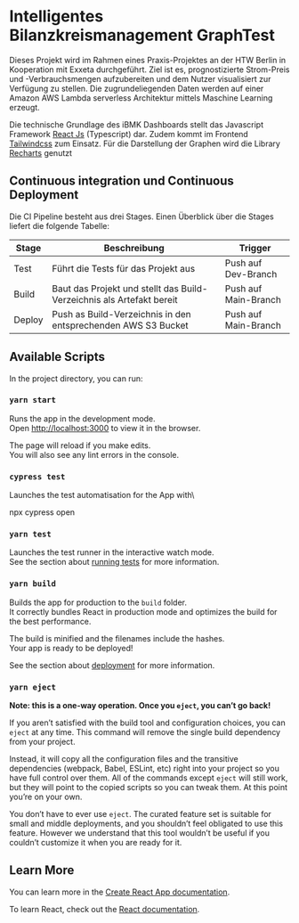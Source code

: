 # Intelligentes Bilanzkreismanagement GraphTest
Dieses Projekt wird im Rahmen eines Praxis-Projektes an der HTW Berlin in Kooperation mit Exxeta durchgeführt.
Ziel ist es, prognostizierte Strom-Preis und -Verbrauchsmengen aufzubereiten und dem Nutzer visualisiert zur Verfügung zu stellen.
Die zugrundeliegenden Daten werden auf einer Amazon AWS Lambda serverless Architektur mittels Maschine Learning erzeugt. 

Die technische Grundlage des iBMK Dashboards stellt das Javascript Framework [React Js](https://reactjs.org/) (Typescript) dar.
Zudem kommt im Frontend [Tailwindcss](https://tailwindcss.com/) zum Einsatz. Für die Darstellung der Graphen wird die Library [Recharts](https://recharts.org/en-US/) genutzt

## Continuous integration und Continuous Deployment
Die CI Pipeline besteht aus drei Stages. Einen Überblick über die Stages liefert die folgende Tabelle:

Stage  | Beschreibung                                                           | Trigger
------ | ---------------------------------------------------------------------- | --------
Test   | Führt die Tests für das Projekt aus                                    | Push auf Dev-Branch
Build  | Baut das Projekt und stellt das Build-Verzeichnis als Artefakt bereit  | Push auf Main-Branch
Deploy | Push as Build-Verzeichnis in den entsprechenden AWS S3 Bucket          | Push auf Main-Branch

## Available Scripts

In the project directory, you can run:

### `yarn start`

Runs the app in the development mode.\
Open [http://localhost:3000](http://localhost:3000) to view it in the browser.

The page will reload if you make edits.\
You will also see any lint errors in the console.

### `cypress test`

Launches the test automatisation for the App with\

npx cypress open

### `yarn test`

Launches the test runner in the interactive watch mode.\
See the section about [running tests](https://facebook.github.io/create-react-app/docs/running-tests) for more information.

### `yarn build`

Builds the app for production to the `build` folder.\
It correctly bundles React in production mode and optimizes the build for the best performance.

The build is minified and the filenames include the hashes.\
Your app is ready to be deployed!

See the section about [deployment](https://facebook.github.io/create-react-app/docs/deployment) for more information.

### `yarn eject`

**Note: this is a one-way operation. Once you `eject`, you can’t go back!**

If you aren’t satisfied with the build tool and configuration choices, you can `eject` at any time. This command will remove the single build dependency from your project.

Instead, it will copy all the configuration files and the transitive dependencies (webpack, Babel, ESLint, etc) right into your project so you have full control over them. All of the commands except `eject` will still work, but they will point to the copied scripts so you can tweak them. At this point you’re on your own.

You don’t have to ever use `eject`. The curated feature set is suitable for small and middle deployments, and you shouldn’t feel obligated to use this feature. However we understand that this tool wouldn’t be useful if you couldn’t customize it when you are ready for it.

## Learn More

You can learn more in the [Create React App documentation](https://facebook.github.io/create-react-app/docs/getting-started).

To learn React, check out the [React documentation](https://reactjs.org/).
